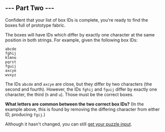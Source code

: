 ## --- Part Two ---

Confident that your list of box IDs is complete, you're ready to find the boxes
full of prototype fabric.

The boxes will have IDs which differ by exactly one character at the same
position in both strings. For example, given the following box IDs:

    abcde
    fghij
    klmno
    pqrst
    fguij
    axcye
    wvxyz

The IDs `abcde` and `axcye` are close, but they differ by two characters (the
second and fourth). However, the IDs `fghij` and `fguij` differ by exactly one
character, the third (`h` and `u`). Those must be the correct boxes.

**What letters are common between the two correct box IDs?** (In the example
above, this is found by removing the differing character from either ID,
producing `fgij`.)

Although it hasn't changed, you can still [get your puzzle input](input.txt).
